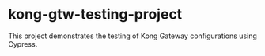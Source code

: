 # kong-gtw-testing-project
This project demonstrates the testing of Kong Gateway configurations using Cypress.
